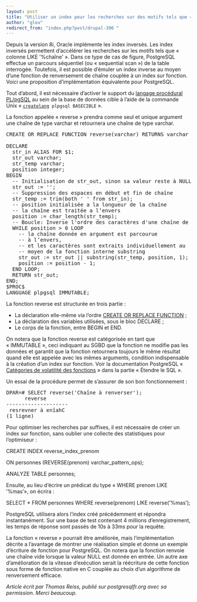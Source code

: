 ```yaml
---
layout: post
title: "Utiliser un index pour les recherches sur des motifs tels que « colonne LIKE &#39;%chaîne&#39; »"
author: "gleu"
redirect_from: "index.php?post/drupal-396 "
---
```




<p>Depuis la version 8i, Oracle implémente les index inversés. Les index inversés permettent d’accélérer les recherches sur les motifs tels que « colonne LIKE '%chaîne' ». Dans ce type de cas de figure, PostgreSQL effectue un parcours séquentiel (ou «&nbsp;sequential scan&nbsp;») de la table interrogée. Toutefois, il est possible d’émuler un index inverse au moyen d’une fonction de renversement de chaîne couplée à un index sur fonction. Voici une proposition d’implémentation équivalente pour PostgreSQL.</p>

<!--break-->

<p>Tout d’abord, il est nécessaire d’activer le support du <a href="http://docs.postgresqlfr.org/8.2/plpgsql.html">langage procédural PL/pgSQL</a> au sein de la base de données cible à l’aide de la commande Unix «&nbsp;<code><a href="http://docs.postgresqlfr.org/8.2/app-createlang.html">createlang</a> plpgsql BASECIBLE</code>&nbsp;».</p>

<p>La fonction appelée «&nbsp;reverse&nbsp;» prendra comme seul et unique argument une chaîne de type varchar et retournera une chaîne de type varchar.</p>

<pre>CREATE OR REPLACE FUNCTION reverse(varchar) RETURNS varchar AS $PROC$<br />&nbsp;<br />DECLARE<br />&nbsp;&nbsp;str_in ALIAS FOR $1;<br />&nbsp;&nbsp;str_out varchar;<br />&nbsp;&nbsp;str_temp varchar;<br />&nbsp;&nbsp;position integer;<br />BEGIN<br />&nbsp;&nbsp;-- Initialisation de str_out, sinon sa valeur reste à NULL<br />&nbsp;&nbsp;str_out := '';<br />&nbsp;&nbsp;-- Suppression des espaces en début et fin de chaîne<br />&nbsp;&nbsp;str_temp := trim(both ' ' from str_in);<br />&nbsp;&nbsp;-- position initialisée a la longueur de la chaîne<br />&nbsp;&nbsp;-- la chaîne est traitée a l’envers<br />&nbsp;&nbsp;position := char_length(str_temp);<br />&nbsp;&nbsp;-- Boucle: Inverse l'ordre des caractères d'une chaîne de caractères<br />&nbsp;&nbsp;WHILE position &gt; 0 LOOP<br />&nbsp;&nbsp;&nbsp;&nbsp;-- la chaîne donnée en argument est parcourue<br />&nbsp;&nbsp;&nbsp;&nbsp;-- à l’envers,<br />&nbsp;&nbsp;&nbsp;&nbsp;-- et les caractères sont extraits individuellement au<br />&nbsp;&nbsp;&nbsp;&nbsp;-- moyen de la fonction interne substring<br />&nbsp;&nbsp;&nbsp;&nbsp;str_out := str_out || substring(str_temp, position, 1);<br />&nbsp;&nbsp;&nbsp;&nbsp;position := position - 1;<br />&nbsp;&nbsp;END LOOP;<br />&nbsp;&nbsp;RETURN str_out;<br />END;<br />$PROC$ <br />LANGUAGE plpgsql IMMUTABLE;</pre>

<p>La fonction reverse est structurée en trois partie&nbsp;:

</p>

<ul>

<li>La déclaration elle-même via l’ordre <a href="http://docs.postgresqlfr.org/8.2/sql-createfunction.html">CREATE OR REPLACE FUNCTION</a>&nbsp;;</li>

<li>La déclaration des variables utilisées, sous le bloc DECLARE&nbsp;;</li>

<li>Le corps de la fonction, entre BEGIN et END.</li>

</ul>

<p>On notera que la fonction reverse est catégorisée en tant que «&nbsp;IMMUTABLE&nbsp;», ceci indiquant au SGBD que la fonction ne modifie pas les données et garantit que la fonction retournera toujours le même résultat quand elle est appelée avec les mêmes arguments, condition indispensable à la création d’un index sur fonction. Voir la documentation PostgreSQL « <a href="http://docs.postgresqlfr.org/8.2/xfunc-volatility.html">Catégories de volatilité des fonctions</a> » dans la partie « Étendre le SQL ».</p>

<p>Un essai de la procédure permet de s’assurer de son bon fonctionnement&nbsp;:</p>

<pre>DPAR=# SELECT reverse('Chaîne à renverser');<br />      reverse<br />--------------------<br /> resrevner à enîahC<br />(1 ligne)</pre>

<p>Pour optimiser les recherches par suffixes, il est nécessaire de créer un index sur fonction, sans oublier une collecte des statistiques pour l’optimiseur&nbsp;:</p>

<p class="code">CREATE INDEX reverse_index_prenom

ON personnes (REVERSE(prenom) varchar_pattern_ops);

ANALYZE TABLE personnes;</p>

<p>Ensuite, au lieu d’écrire un prédicat du type « WHERE prenom LIKE ’%mas’», on écrira&nbsp;:</p>

<p class="code">SELECT * FROM personnes WHERE reverse(prenom) LIKE reverse(’%mas’);</p>

<p>PostgreSQL utilisera alors l’index créé précédemment et répondra instantanément. Sur une base de test contenant 4 millions d’enregistrement, les temps de réponse sont passés de 10s à 33ms pour la requête.</p>

<p>La fonction « reverse » pourrait être améliorée, mais l’implémentation décrite a l’avantage de montrer une réalisation simple et donne un exemple d’écriture de fonction pour PostgreSQL. On notera que la fonction renvoie une chaîne vide lorsque la valeur NULL est donnée en entrée. Un autre axe d’amélioration de la vitesse d’exécution serait la réécriture de cette fonction sous forme de fonction native en C couplée au choix d’un algorithme de renversement efficace.</p>

<p><em>Article écrit par Thomas Reiss, publié sur postgresqlfr.org avec sa permission. Merci beaucoup.</em></p>